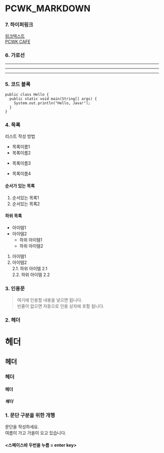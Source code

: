 # PCWK_MARKDOWN
### 7. 하이퍼링크  
[링크텍스트](링크URL "설명문구")  
[PCWK CAFE](https://cafe.daum.net/pcwk)  

### 6. 가로선  
---
***
___

### 5. 코드 블록
``` 프로그래밍 언어  
public class Hello {
  public static void main(String[] args) {
    System.out.println("Hello, Java!");
  }
}
```

### 4. 목록  
리스트 작성 방법  
* 목록이름1
* 목록이름2
- 목록이름3
+ 목록이름4  

#### 순서가 있는 목록  
1. 순서있는 목록1
2. 순서있는 목록2  

#### 하위 목록  
- 아이템1
- 아이템2  
   - 하위 아이템1  
   - 하위 아이템2  

1. 아이템1
2. 아이템2  
    2.1. 하위 아이템 2.1   
    2.2. 하위 아이템 2.2  

### 3. 인용문
> 여기에 인용할 내용을 넣으면 됩니다.  
> 빈줄이 없으면 자동으로 인용 상자에 포함 됩니다.  

### 2. 헤더  
# 헤더  
## 헤더  
### 헤더  
#### 헤더  
##### 헤더  

### 1. 문단 구분을 위한 개행  
문단을 작성하세요.  
여름이 가고 가을이 오고 있습니다.  
#### <스페이스바 두번을 누름 = enter key>  
